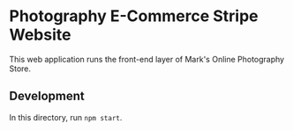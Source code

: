 # Photography E-Commerce Stripe Website
This web application runs the front-end layer of Mark's Online Photography Store.

## Development
In this directory, run `npm start`.